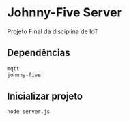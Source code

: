 # Johnny-Five Server

Projeto Final da disciplina de IoT

## Dependências

```sh
mqtt
johnny-five
```

## Inicializar projeto

```sh
node server.js
```